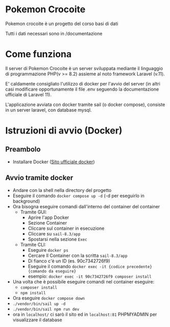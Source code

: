 # Pokemon Crocoite

Pokemon crocoite è un progetto del corso basi di dati

Tutti i dati necessari sono in /documentazione

# Come funziona

Il server di Pokemon Crocoite è un server sviluppata mediante il linguaggio di programmazione PHP(v >= 8.2) assieme al noto framework Laravel (v.11).

E' caldamente consigliato l'utilizzo di docker per l'avvio del server (in altri casi modificare opportunamente il file .env seguendo la documentazione ufficiale di Laravel 11).

L'applicazione avviata con docker tramite sail (o docker compose), consiste in un server laravel, con database mysql.

# Istruzioni di avvio (Docker)

## Preambolo

-   Installare Docker ([Sito ufficiale docker](https://www.docker.com/))

## Avvio tramite docker

-   Andare con la shell nella directory del progetto
-   Eseguire il comando `docker compose up -d` (-d per eseguirlo in background)
-   Ora bisogna eseguire comandi dall'interno del container del container
    -   Tramite GUI:
        -   Aprire l'app Docker
        -   Sezione Container
        -   Cliccare sul container in esecuzione
        -   Cliccare su `sail-8.3/app`
        -   Spostarsi nella sezione `Exec`
    -   Tramite CLI:
        -   Eseguire `docker ps`
        -   Cercare Il Container con la scritta `sail-8.3/app`
        -   Di fianco c'è un ID (es. 90c7342726f9)
        -   Eseguire il comando `docker exec -it {codice precedente} {comando da eseguire}`
        -   esempio: `docker exec -it 90c7342726f9 composer install`
-   Una volta che è possibile eseguire comandi nel container eseguire:
    -   `composer install`
    -   `npm install`
-   Ora eseguire `docker compose down`
-   `./vendor/bin/sail up -d`
-   `./vendor/bin/sail npm run dev`
-   ora in `localhost/` ci sarò il sito ed in `localhost:81` PHPMYADMIN per visualizzare il database
